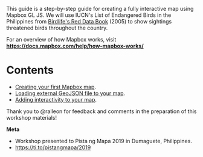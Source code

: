 
This guide is a step-by-step guide for creating a fully interactive map using Mapbox GL JS.
We will use IUCN's List of Endangered Birds in the Philippines from 
[Birdlife's Red Data Book](https://web.archive.org/web/20060202013628/http://www.rdb.or.id/) (2005)
to show sightings threatened birds throughout the country.

For an overview of how Mapbox works, visit **https://docs.mapbox.com/help/how-mapbox-works/**

# Contents

* [Creating your first Mapbox map](first_map.md).
* [Loading external GeoJSON file to your map](loading_geojson.md).
* [Adding interactivity to your map](popup_cluster.md).


Thank you to @ralleon for feedback and comments in the preparation of this workshop materials!

**Meta**

* Workshop presented to Pista ng Mapa 2019 in Dumaguete, Philippines.
* https://ti.to/pistangmapa/2019
